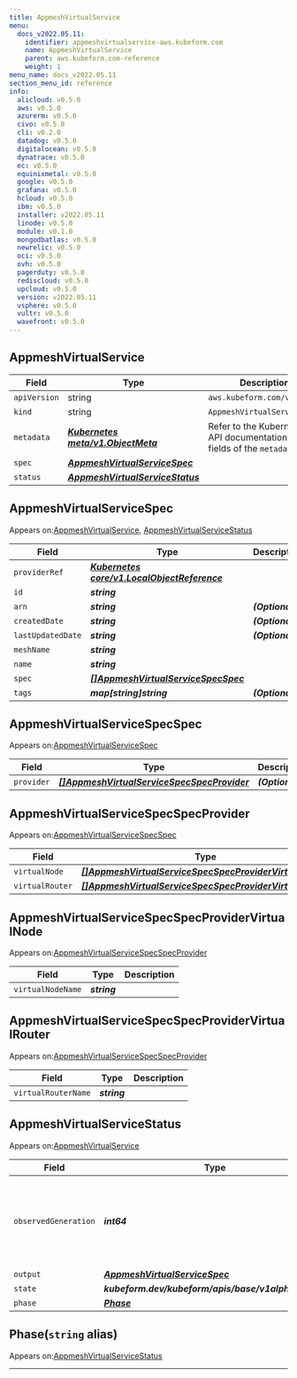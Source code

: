 ```yaml
---
title: AppmeshVirtualService
menu:
  docs_v2022.05.11:
    identifier: appmeshvirtualservice-aws.kubeform.com
    name: AppmeshVirtualService
    parent: aws.kubeform.com-reference
    weight: 1
menu_name: docs_v2022.05.11
section_menu_id: reference
info:
  alicloud: v0.5.0
  aws: v0.5.0
  azurerm: v0.5.0
  civo: v0.5.0
  cli: v0.2.0
  datadog: v0.5.0
  digitalocean: v0.5.0
  dynatrace: v0.5.0
  ec: v0.5.0
  equinixmetal: v0.5.0
  google: v0.5.0
  grafana: v0.5.0
  hcloud: v0.5.0
  ibm: v0.5.0
  installer: v2022.05.11
  linode: v0.5.0
  module: v0.1.0
  mongodbatlas: v0.5.0
  newrelic: v0.5.0
  oci: v0.5.0
  ovh: v0.5.0
  pagerduty: v0.5.0
  rediscloud: v0.5.0
  upcloud: v0.5.0
  version: v2022.05.11
  vsphere: v0.5.0
  vultr: v0.5.0
  wavefront: v0.5.0
---
```


## AppmeshVirtualService
| Field | Type | Description |
| ------ | ----- | ----------- |
| `apiVersion` | string | `aws.kubeform.com/v1alpha1` |
|    `kind` | string | `AppmeshVirtualService` |
| `metadata` | ***[Kubernetes meta/v1.ObjectMeta](https://v1-22.docs.kubernetes.io/docs/reference/generated/kubernetes-api/v1.22/#objectmeta-v1-meta)***|Refer to the Kubernetes API documentation for the fields of the `metadata` field.|
| `spec` | ***[AppmeshVirtualServiceSpec](#appmeshvirtualservicespec)***||
| `status` | ***[AppmeshVirtualServiceStatus](#appmeshvirtualservicestatus)***||
## AppmeshVirtualServiceSpec

Appears on:[AppmeshVirtualService](#appmeshvirtualservice), [AppmeshVirtualServiceStatus](#appmeshvirtualservicestatus)

| Field | Type | Description |
| ------ | ----- | ----------- |
| `providerRef` | ***[Kubernetes core/v1.LocalObjectReference](https://v1-22.docs.kubernetes.io/docs/reference/generated/kubernetes-api/v1.22/#localobjectreference-v1-core)***||
| `id` | ***string***||
| `arn` | ***string***| ***(Optional)*** |
| `createdDate` | ***string***| ***(Optional)*** |
| `lastUpdatedDate` | ***string***| ***(Optional)*** |
| `meshName` | ***string***||
| `name` | ***string***||
| `spec` | ***[[]AppmeshVirtualServiceSpecSpec](#appmeshvirtualservicespecspec)***||
| `tags` | ***map[string]string***| ***(Optional)*** |
## AppmeshVirtualServiceSpecSpec

Appears on:[AppmeshVirtualServiceSpec](#appmeshvirtualservicespec)

| Field | Type | Description |
| ------ | ----- | ----------- |
| `provider` | ***[[]AppmeshVirtualServiceSpecSpecProvider](#appmeshvirtualservicespecspecprovider)***| ***(Optional)*** |
## AppmeshVirtualServiceSpecSpecProvider

Appears on:[AppmeshVirtualServiceSpecSpec](#appmeshvirtualservicespecspec)

| Field | Type | Description |
| ------ | ----- | ----------- |
| `virtualNode` | ***[[]AppmeshVirtualServiceSpecSpecProviderVirtualNode](#appmeshvirtualservicespecspecprovidervirtualnode)***| ***(Optional)*** |
| `virtualRouter` | ***[[]AppmeshVirtualServiceSpecSpecProviderVirtualRouter](#appmeshvirtualservicespecspecprovidervirtualrouter)***| ***(Optional)*** |
## AppmeshVirtualServiceSpecSpecProviderVirtualNode

Appears on:[AppmeshVirtualServiceSpecSpecProvider](#appmeshvirtualservicespecspecprovider)

| Field | Type | Description |
| ------ | ----- | ----------- |
| `virtualNodeName` | ***string***||
## AppmeshVirtualServiceSpecSpecProviderVirtualRouter

Appears on:[AppmeshVirtualServiceSpecSpecProvider](#appmeshvirtualservicespecspecprovider)

| Field | Type | Description |
| ------ | ----- | ----------- |
| `virtualRouterName` | ***string***||
## AppmeshVirtualServiceStatus

Appears on:[AppmeshVirtualService](#appmeshvirtualservice)

| Field | Type | Description |
| ------ | ----- | ----------- |
| `observedGeneration` | ***int64***| ***(Optional)*** Resource generation, which is updated on mutation by the API Server.|
| `output` | ***[AppmeshVirtualServiceSpec](#appmeshvirtualservicespec)***| ***(Optional)*** |
| `state` | ***kubeform.dev/kubeform/apis/base/v1alpha1.State***| ***(Optional)*** |
| `phase` | ***[Phase](#phase)***| ***(Optional)*** |
## Phase(`string` alias)

Appears on:[AppmeshVirtualServiceStatus](#appmeshvirtualservicestatus)

---
